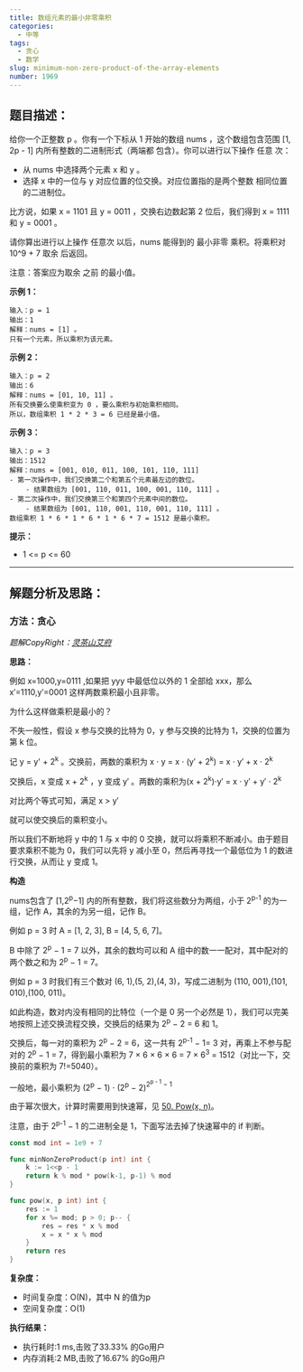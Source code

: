 ```yaml
---
title: 数组元素的最小非零乘积
categories:
  - 中等
tags:
  - 贪心
  - 数学
slug: minimum-non-zero-product-of-the-array-elements
number: 1969
---
```


## 题目描述：

给你一个正整数 p 。你有一个下标从 1 开始的数组 nums ，这个数组包含范围 [1, 2p - 1] 内所有整数的二进制形式（两端都 包含）。你可以进行以下操作 任意 次：

- 从 nums 中选择两个元素 x 和 y  。
- 选择 x 中的一位与 y 对应位置的位交换。对应位置指的是两个整数 相同位置 的二进制位。

比方说，如果 x = 1101 且 y = 0011 ，交换右边数起第 2 位后，我们得到 x = 1111 和 y = 0001 。

请你算出进行以上操作 任意次 以后，nums 能得到的 最小非零 乘积。将乘积对 10^9 + 7 取余 后返回。

注意：答案应为取余 之前 的最小值。

**示例 1：**
```
输入：p = 1
输出：1
解释：nums = [1] 。
只有一个元素，所以乘积为该元素。
```

**示例 2：**
```
输入：p = 2
输出：6
解释：nums = [01, 10, 11] 。
所有交换要么使乘积变为 0 ，要么乘积与初始乘积相同。
所以，数组乘积 1 * 2 * 3 = 6 已经是最小值。
```

**示例 3：**
```
输入：p = 3
输出：1512
解释：nums = [001, 010, 011, 100, 101, 110, 111]
- 第一次操作中，我们交换第二个和第五个元素最左边的数位。
    - 结果数组为 [001, 110, 011, 100, 001, 110, 111] 。
- 第二次操作中，我们交换第三个和第四个元素中间的数位。
    - 结果数组为 [001, 110, 001, 110, 001, 110, 111] 。
数组乘积 1 * 6 * 1 * 6 * 1 * 6 * 7 = 1512 是最小乘积。
```

**提示：**
- 1 <= p <= 60

---
## 解题分析及思路：


### 方法：贪心

*题解CopyRight：[灵茶山艾府](https://leetcode.cn/problems/minimum-non-zero-product-of-the-array-elements/solutions/936621/tan-xin-ji-qi-shu-xue-zheng-ming-by-endl-uumv/)*


**思路：**

例如 x=1000,y=0111 ,如果把 yyy 中最低位以外的 1 全部给 xxx，那么 x′=1110,y′=0001 这样两数乘积最小且非零。

为什么这样做乘积是最小的？

不失一般性，假设 x 参与交换的比特为 0，y 参与交换的比特为 1，交换的位置为第 k 位。

记 y = y' + 2<sup>k</sup> 。交换前，两数的乘积为 x ⋅ y = x ⋅ (y′ + 2<sup>k</sup>) = x ⋅ y′ + x ⋅ 2<sup>k</sup>

交换后，x 变成 x + 2<sup>k</sup> ，y 变成 y′ 。两数的乘积为(x + 2<sup>k</sup>)⋅y′ = x ⋅ y′ + y′ ⋅ 2<sup>k</sup>

对比两个等式可知，满足 x > y′

就可以使交换后的乘积变小。

所以我们不断地将 y 中的 1 与 x 中的 0 交换，就可以将乘积不断减小。由于题目要求乘积不能为 0，我们可以先将 y 减小至 0，然后再寻找一个最低位为 1 的数进行交换，从而让 y 变成 1。

**构造**

nums包含了 [1,2<sup>p</sup>−1] 内的所有整数，我们将这些数分为两组，小于 2<sup>p-1</sup> 的为一组，记作 A，其余的为另一组，记作 B。

例如 p = 3 时 A = [1, 2, 3], B = [4, 5, 6, 7]。

B 中除了 2<sup>p</sup> − 1 = 7 以外，其余的数均可以和 A 组中的数一一配对，其中配对的两个数之和为 2<sup>p</sup> − 1 = 7。

例如 p = 3 时我们有三个数对 (6, 1),(5, 2),(4, 3)，写成二进制为 (110, 001),(101, 010),(100, 011)。

如此构造，数对内没有相同的比特位（一个是 0 另一个必然是 1），我们可以完美地按照上述交换流程交换，交换后的结果为 2<sup>p</sup> − 2 = 6 和 1。

交换后，每一对的乘积为 2<sup>p</sup> − 2 = 6，这一共有 2<sup>p-1</sup> − 1= 3 对，再乘上不参与配对的 2<sup>p</sup> − 1 = 7，得到最小乘积为 7 × 6 × 6 × 6 = 7 × 6<sup>3</sup> = 1512（对比一下，交换前的乘积为 7!=5040）。

一般地，最小乘积为
(2<sup>p</sup> − 1) ⋅ (2<sup>p</sup> − 2)<sup>2<sup>p - 1</sup> − 1</sup>

由于幂次很大，计算时需要用到快速幂，见 [50. Pow(x, n)](./powx-n)。

注意，由于 2<sup>p-1</sup> − 1 的二进制全是 1，下面写法去掉了快速幂中的 if 判断。


```go
const mod int = 1e9 + 7

func minNonZeroProduct(p int) int {
	k := 1<<p - 1
	return k % mod * pow(k-1, p-1) % mod
}

func pow(x, p int) int {
	res := 1
	for x %= mod; p > 0; p-- {
		res = res * x % mod
		x = x * x % mod
	}
	return res
}
```

**复杂度：**

- 时间复杂度：O(N)，其中 N 的值为p
- 空间复杂度：O(1)

**执行结果：**

- 执行耗时:1 ms,击败了33.33% 的Go用户
- 内存消耗:2 MB,击败了16.67% 的Go用户
